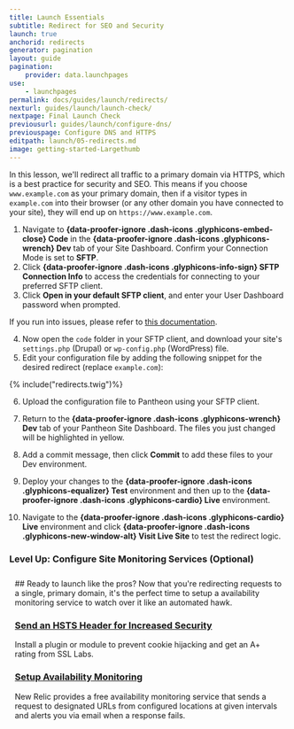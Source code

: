 ```yaml
---
title: Launch Essentials
subtitle: Redirect for SEO and Security
launch: true
anchorid: redirects
generator: pagination
layout: guide
pagination:
    provider: data.launchpages
use:
    - launchpages
permalink: docs/guides/launch/redirects/
nexturl: guides/launch/launch-check/
nextpage: Final Launch Check
previousurl: guides/launch/configure-dns/
previouspage: Configure DNS and HTTPS
editpath: launch/05-redirects.md
image: getting-started-Largethumb
---
```

In this lesson, we'll redirect all traffic to a primary domain via HTTPS, which is a best practice for security and SEO. This means if you choose `www.example.com` as your primary domain, then if a visitor types in `example.com` into their browser (or any other domain you have connected to your site), they will end up on `https://www.example.com`.

1. Navigate to **[](){data-proofer-ignore .dash-icons .glyphicons-embed-close} Code** in the **[](){data-proofer-ignore .dash-icons .glyphicons-wrench} Dev** tab of your Site Dashboard. Confirm your Connection Mode is set to **SFTP**.
2. Click **[](){data-proofer-ignore .dash-icons .glyphicons-info-sign} SFTP Connection Info** to access the credentials for connecting to your preferred SFTP client.
3. Click **Open in your default SFTP client**, and enter your User Dashboard password when prompted.

  If you run into issues, please refer to [this documentation](/docs/sftp/#sftp-connection-information).

4. Now open the `code` folder in your SFTP client, and download your site's `settings.php` (Drupal) or `wp-config.php` (WordPress) file.
5. Edit your configuration file by adding the following snippet for the desired redirect (replace `example.com`):

  {% include("redirects.twig")%}

6. Upload the configuration file to Pantheon using your SFTP client.

7. Return to the **[](){data-proofer-ignore .dash-icons .glyphicons-wrench} Dev** tab of your Pantheon Site Dashboard. The files you just changed will be highlighted in yellow.


8. Add a commit message, then click **Commit** to add these files to your Dev environment.

9. Deploy your changes to the **[](){data-proofer-ignore .dash-icons .glyphicons-equalizer} Test** environment and then up to the **[](){data-proofer-ignore .dash-icons .glyphicons-cardio} Live** environment.

10. Navigate to the **[](){data-proofer-ignore .dash-icons .glyphicons-cardio} Live** environment and click **[](){data-proofer-ignore .dash-icons .glyphicons-new-window-alt} Visit Live Site** to test the redirect logic.

<div class="panel panel-drop panel-guide" id="accordion">
  <div class="panel-heading panel-drop-heading">
    <a class="accordion-toggle panel-drop-title collapsed" data-toggle="collapse" data-parent="#accordion" data-proofer-ignore data-target="#host-specific1"><h3 class="panel-title panel-drop-title" style="cursor:pointer;"><i class="fa fa-graduation-cap" style="line-height:.9"></i> Level Up: Configure Site Monitoring Services  (Optional)</h3></a>
  </div>
  <div id="host-specific1" class="collapse" style="padding:10px;">
    <div markdown="1">
## Ready to launch like the pros?
Now that you're redirecting requests to a single, primary domain, it's the perfect time to setup a availability monitoring service to watch over it like an automated hawk.

### [Send an HSTS Header for Increased Security](/docs/hsts/)
Install a plugin or module to prevent cookie hijacking and get an A+ rating from SSL Labs.

### [Setup Availability Monitoring](/docs/new-relic/#configure-ping-monitors-for-availability)
New Relic provides a free availability monitoring service that sends a request to designated URLs from configured locations at given intervals and alerts you via email when a response fails.
    </div>
  </div>
</div>
